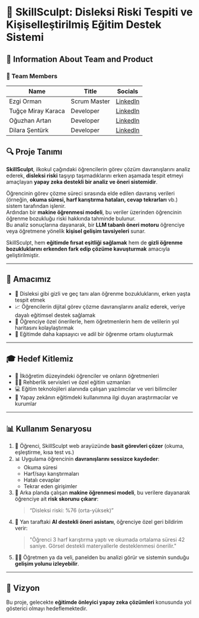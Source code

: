 # 🧠 SkillSculpt: Disleksi Riski Tespiti ve Kişiselleştirilmiş Eğitim Destek Sistemi

## 📌 Information About Team and Product

### 👥 Team Members

| Name                | Title         | Socials     |
|---------------------|---------------|-------------|
| Ezgi Orman          | Scrum Master  | [LinkedIn](https://www.linkedin.com/in/ezgiorman) |
| Tuğçe Miray Karaca  | Developer     | [LinkedIn](#) |
| Oğuzhan Artan       | Developer     | [LinkedIn](www.linkedin.com/in/oğuzhan-artan-b9629626b) |
| Dilara Şentürk      | Developer     | [LinkedIn](#) |



## 🔍 Proje Tanımı

**SkillSculpt**, ilkokul çağındaki öğrencilerin görev çözüm davranışlarını analiz ederek, **disleksi riski** taşıyıp taşımadıklarını erken aşamada tespit etmeyi amaçlayan **yapay zeka destekli bir analiz ve öneri sistemidir**.

Öğrencinin görev çözme süreci sırasında elde edilen davranış verileri (örneğin, **okuma süresi, harf karıştırma hataları, cevap tekrarları** vb.) sistem tarafından işlenir.  
Ardından bir **makine öğrenmesi modeli**, bu veriler üzerinden öğrencinin öğrenme bozukluğu riski hakkında tahminde bulunur.  
Bu analiz sonuçlarına dayanarak, bir **LLM tabanlı öneri motoru** öğrenciye veya öğretmene yönelik **kişisel gelişim tavsiyeleri** sunar.

SkillSculpt, hem **eğitimde fırsat eşitliği sağlamak** hem de **gizli öğrenme bozukluklarını erkenden fark edip çözüme kavuşturmak** amacıyla geliştirilmiştir.

---

## 🎯 Amacımız

- 🎯 Disleksi gibi gizli ve geç tanı alan öğrenme bozukluklarını, erken yaşta tespit etmek  
- 📈 Öğrencilerin dijital görev çözme davranışlarını analiz ederek, veriye dayalı eğitimsel destek sağlamak  
- 🧠 Öğrenciye özel önerilerle, hem öğretmenlerin hem de velilerin yol haritasını kolaylaştırmak  
- 🏫 Eğitimde daha kapsayıcı ve adil bir öğrenme ortamı oluşturmak  

---

## 🎓 Hedef Kitlemiz

- 🧒 İlköğretim düzeyindeki öğrenciler ve onların öğretmenleri  
- 🧑‍🏫 Rehberlik servisleri ve özel eğitim uzmanları  
- 💻 Eğitim teknolojileri alanında çalışan yazılımcılar ve veri bilimciler  
- 🧪 Yapay zekânın eğitimdeki kullanımına ilgi duyan araştırmacılar ve kurumlar  

---

## 📊 Kullanım Senaryosu

1. 🧩 Öğrenci, SkillSculpt web arayüzünde **basit görevleri çözer** (okuma, eşleştirme, kısa test vs.)
2. 📊 Uygulama öğrencinin **davranışlarını sessizce kaydeder**:
   - Okuma süresi  
   - Harf/sayı karıştırmaları  
   - Hatalı cevaplar  
   - Tekrar eden girişimler  
3. 🧠 Arka planda çalışan **makine öğrenmesi modeli**, bu verilere dayanarak öğrenciye ait **risk skorunu çıkarır**:  
   > “Disleksi riski: %76 (orta-yüksek)”
4. 🤖 Yan taraftaki **AI destekli öneri asistanı**, öğrenciye özel geri bildirim verir:  
   > "Öğrenci 3 harf karıştırma yaptı ve okumada ortalama süresi 42 saniye. Görsel destekli materyallerle desteklenmesi önerilir."
5. 👨‍🏫 Öğretmen ya da veli, panelden bu analizi görür ve sistemin sunduğu **gelişim yolunu izleyebilir**.

---

## 🚀 Vizyon

Bu proje, gelecekte **eğitimde önleyici yapay zeka çözümleri** konusunda yol gösterici olmayı hedeflemektedir.

